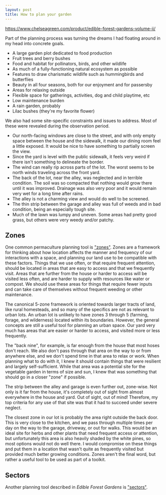 ```yaml
---
layout: post
title: How to plan your garden
---
```


https://www.chelseagreen.com/product/edible-forest-gardens-volume-ii/

Part of the planning process was turning the dreams I had floating around in my head into concrete goals.
 * A large garden plot dedicated to food production
 * Fruit trees and berry bushes
 * Food and habitat for pollinators, birds, and other wildlife
 * As much of a fully-functioning natural ecosystem as possible
 * Features to draw charismatic wildlife such as hummingbirds and butterflies
 * Beauty in all four seasons, both for our enjoyment and for passersby
 * Areas for relaxing outside
 * Flexible space for gatherings, activities, dog and child playtime, etc
 * Low maintenance burden
 * A rain garden, probably
 * Lilac bushes (they're my favorite flower)

We also had some site-specific constraints and issues to address.
Most of these were revealed during the observation period.

 * Our north-facing windows are close to the street, and with only empty space between the house and the sidewalk, it made our dining room feel a little exposed.
   It would be nice to have something to partially screen the view.
 * Since the yard is level with the public sidewalk, it feels very weird if there isn't something to delineate the border.
 * The wind can really rip across parts of the lot.
   The worst seems to be north winds traveling across the front yard.
 * The back of the lot, near the alley, was neglected and in terrible condition.
   The soil was so compacted that nothing would grow there until it was improved.
   Drainage was also very poor and it would remain very wet for a long time after rains.
 * The alley is not a charming view and would do well to be screened.
 * The thin strip between the garage and alley was full of weeds and in bad condition, being an especially tough site.
 * Much of the lawn was lumpy and uneven.
   Some areas had pretty good grass, but others were very weedy and/or patchy.

## Zones ##

One common permaculture planning tool is ["zones"](https://en.wikipedia.org/wiki/Permaculture#Zones).
Zones are a framework for thinking about how location affects the manner and frequency of our interactions with a space, and planning our land use to be compatible with these factors.
Things that we use often, or that require frequent attention, should be located in areas that are easy to access and that we frequently visit.
Areas that are further from the house or harder to access will be visited less often, and are harder to supply with resources like water or compost.
We should use these areas for things that require fewer inputs and can take care of themselves without frequent weeding or other maintenance.

The canonical 5-zone framework is oriented towards larger tracts of land, like rural homesteads, and so many of the specifics are not as relevant to urban lots.
An urban lot is unlikely to have zones 3 through 5 (farming, forage, and wilderness) located within its boundaries.
However, the general concepts are still a useful tool for planning an urban space.
Our yard very much has areas that are easier or harder to access, and visited more or less frequently.

The "back nine", for example, is far enough from the house that most hoses don't reach.
We also don't pass through that area on the way to or from anywhere else, and we don't spend time in that area to relax or work.
When planning what to do with it, I knew it should contain things that were resilient and largely self-sufficient.
While that area was a potential site for the vegetable garden in terms of size and sun, I knew that was something that should go in a closer "zone" if possible.

The strip between the alley and garage is even further out, zone-wise.
Not only is it far from the house, it's completely out of sight from almost everywhere in the house and yard.
Out of sight, out of mind!
Therefore, my top criteria for any use of that site was that it had to succeed under severe neglect.

The closest zone in our lot is probably the area right outside the back door.
This is very close to the kitchen, and we pass through multiple times per day on the way to the garage, driveway, or out for walks.
This would be an ideal site for herbs and other plants that need frequent access or attention, but unfortunately this area is also heavily shaded by the white pines, so most options would not do well there.
I would compromise on these things and put them in a location that wasn't quite as frequently visited but provided much better growing conditions.
Zones aren't the final word, but rather a useful tool to be used as part of a toolkit.

## Sectors ##

Another planning tool described in _Edible Forest Gardens_ is ["sectors"](https://open.oregonstate.education/permaculture/chapter/sectors/).
